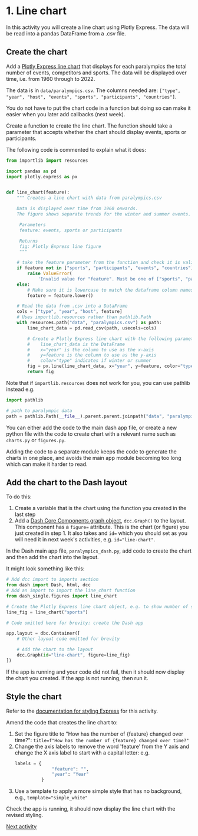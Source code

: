 # 1. Line chart

In this activity you will create a line chart using Plotly Express. The data will be read into a pandas DataFrame from a .csv
file.

## Create the chart

Add a [Plotly Express line chart](https://plotly.com/python-api-reference/generated/plotly.express.line.html) that
displays for each paralympics the total number of events, competitors and sports. The data will be displayed over time,
i.e. from 1960 through to 2022.

The data is in `data/paralympics.csv`. The columns needed
are: `["type", "year", "host", "events", "sports", "participants", "countries"]`.

You do not have to put the chart code in a function but doing so can make it easier when you later add callbacks (next
week).

Create a function to create the line chart. The function should take a parameter that accepts whether the chart should display events,
sports or participants.

The following code is commented to explain what it does:

```python
from importlib import resources

import pandas as pd
import plotly.express as px


def line_chart(feature):
    """ Creates a line chart with data from paralympics.csv

    Data is displayed over time from 1960 onwards.
    The figure shows separate trends for the winter and summer events.

     Parameters
     feature: events, sports or participants

     Returns
     fig: Plotly Express line figure
     """

    # take the feature parameter from the function and check it is valid
    if feature not in ["sports", "participants", "events", "countries"]:
        raise ValueError(
            'Invalid value for "feature". Must be one of ["sports", "participants", "events", "countries"]')
    else:
        # Make sure it is lowercase to match the dataframe column names
        feature = feature.lower()

    # Read the data from .csv into a DataFrame
    cols = ["type", "year", "host", feature]
    # Uses importlib.resources rather than pathlib.Path
    with resources.path("data", "paralympics.csv") as path:
        line_chart_data = pd.read_csv(path, usecols=cols)

        # Create a Plotly Express line chart with the following parameters
        #    line_chart_data is the DataFrame
        #    x="year" is the column to use as the x-axis
        #    y=feature is the column to use as the y-axis
        #    color="type" indicates if winter or summer
        fig = px.line(line_chart_data, x="year", y=feature, color="type")
        return fig
```

Note that if `importlib.resources` does not work for you, you can use pathlib instead e.g.

```python
import pathlib

# path to paralympic data
path = pathlib.Path(__file__).parent.parent.joinpath("data", "paralympics.csv")
```

You can either add the code to the main dash app file, or create a new python file with the code to create chart with a
relevant name such as `charts.py` or `figures.py`.

Adding the code to a separate module keeps the code to generate the charts in one place, and avoids the main app module
becoming too long which can make it harder to read.

## Add the chart to the Dash layout

To do this:

1. Create a variable that is the chart using the function you created in the last step
2. Add a [Dash Core Components graph object](https://dash.plotly.com/dash-core-components/graph), `dcc.Graph()` to the
   layout. This component has a `figure=` attribute. This is the chart (or figure) you just created in step 1. It also
   takes and `id=` which you should set as you will need it in next week's activities, e.g. `id="line-chart"`.

In the Dash main app file, `paralympics_dash.py`, add code to create the chart and then add the chart into the layout.

It might look something like this:

```python
# Add dcc import to imports section
from dash import Dash, html, dcc
# Add an import to import the line_chart function
from dash_single.figures import line_chart

# Create the Plotly Express line chart object, e.g. to show number of sports
line_fig = line_chart("sports")

# Code omitted here for brevity: create the Dash app

app.layout = dbc.Container([
    # Other layout code omitted for brevity

    # Add the chart to the layout
    dcc.Graph(id="line-chart", figure=line_fig)
])
```

If the app is running and your code did not fail, then it should now display the chart you created. If the app is not
running, then run it.

## Style the chart

Refer to the [documentation for styling Express](https://plotly.com/python/styling-plotly-express/) for this activity.

Amend the code that creates the line chart to:

1. Set the figure title to "How has the number of {feature} changed over time?":
   `title=f"How has the number of {feature} changed over time?"`
2. Change the axis labels to remove the word 'feature' from the Y axis and change the X axis label
   to start with a capital letter: e.g.
   ```python
   labels = { 
                 "feature": "",
                 "year": "Year"
             }
   ```
3. Use a template to apply a more simple style that has no background, e.g., `template="simple_white"`

Check the app is running, it should now display the line chart with the revised styling.

[Next activity](2-3-bar-chart.md)
